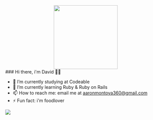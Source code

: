 <div id="header" align="center">
  <img src="https://media.giphy.com/media/hqU2KkjW5bE2v2Z7Q2/giphy.gif" width="200"/>
</div>
### Hi there, i'm David 👋🤖

- 🔭 I’m currently studying at Codeable
- 🌱 I’m currently learning Ruby & Ruby on Rails
- 📫 How to reach me: email me at aaronmontoya360@gmail.com 
- ⚡ Fun fact: i'm foodlover

<img src="https://github-readme-stats.vercel.app/api?username=DavidMontoya24&&show_icons=true&title_color=ffffff&icon_color=bb2acf&text_color=daf7dc&bg_color=151515">
